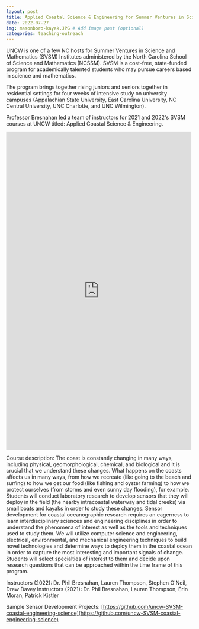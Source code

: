 ```yaml
---
layout: post
title: Applied Coastal Science & Engineering for Summer Ventures in Science & Mathematics
date: 2022-07-27
img: masonboro-kayak.JPG # Add image post (optional)
categories: teaching-outreach
---
```


UNCW is one of a few NC hosts for Summer Ventures in Science and Mathematics (SVSM) Institutes administered by the North Carolina School of Science and Mathematics (NCSSM). SVSM is a cost-free, state-funded program for academically talented students who may pursue careers based in science and mathematics.

The program brings together rising juniors and seniors together in residential settings for four weeks of intensive study on university campuses (Appalachian State University, East Carolina University, NC Central University, UNC Charlotte, and UNC Wilmington).

Professor Bresnahan led a team of instructors for 2021 and 2022's SVSM courses at UNCW titled: Applied Coastal Science & Engineering. 

<iframe src="https://www.facebook.com/plugins/post.php?href=https%3A%2F%2Fwww.facebook.com%2FUNCWCMS%2Fposts%2Fpfbid0wbXyUvsArX6FLvCvF1fjpSG6XamXADPgxUKh3fzSw75wiA9Xeytixt1cxYQs5VJjl&show_text=true&width=500" width="500" height="858" style="border:none;overflow:hidden" scrolling="no" frameborder="0" allowfullscreen="true" allow="autoplay; clipboard-write; encrypted-media; picture-in-picture; web-share"></iframe>

Course description: The coast is constantly changing in many ways, including physical, geomorphological, chemical, and biological and it is crucial that we understand these changes. What happens on the coasts affects us in many ways, from how we recreate (like going to the beach and surfing) to how we get our food (like fishing and oyster farming) to how we protect ourselves (from storms and even sunny day flooding), for example. Students will conduct laboratory research to develop sensors that they will deploy in the field (the nearby intracoastal waterway and tidal creeks) via small boats and kayaks in order to study these changes. Sensor development for coastal oceanographic research requires an eagerness to learn interdisciplinary sciences and engineering disciplines in order to understand the phenomena of interest as well as the tools and techniques used to study them. We will utilize computer science and engineering, electrical, environmental, and mechanical engineering techniques to build novel technologies and determine ways to deploy them in the coastal ocean in order to capture the most interesting and important signals of change. Students will select specialties of interest to them and decide upon research questions that can be approached within the time frame of this program.

Instructors (2022): Dr. Phil Bresnahan, Lauren Thompson, Stephen O'Neil, Drew Davey
Instructors (2021): Dr. Phil Bresnahan, Lauren Thompson, Erin Moran, Patrick Kistler

Sample Sensor Development Projects: [https://github.com/uncw-SVSM-coastal-engineering-science](https://github.com/uncw-SVSM-coastal-engineering-science)